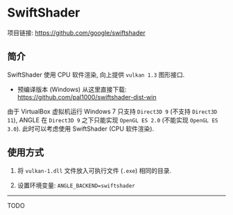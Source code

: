 # SwiftShader

项目链接: <https://github.com/google/swiftshader>


## 简介

SwiftShader 使用 CPU 软件渲染, 向上提供 `vulkan 1.3` 图形接口.

+ 预编译版本 (Windows) 从这里直接下载:
  <https://github.com/pal1000/swiftshader-dist-win>

由于 VirtualBox 虚拟机运行 Windows 7 只支持 `Direct3D 9` (不支持 `Direct3D 11`),
ANGLE 在 `Direct3D 9` 之下只能实现 `OpenGL ES 2.0` (不能实现 `OpenGL ES 3.0`).
此时可以考虑使用 SwiftShader (CPU 软件渲染).


## 使用方式

1. 将 `vulkan-1.dll` 文件放入可执行文件 (`.exe`) 相同的目录.

2. 设置环境变量: `ANGLE_BACKEND=swiftshader`


----

TODO
